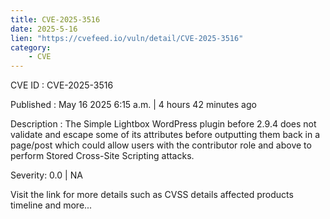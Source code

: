 ```yaml
---
title: CVE-2025-3516
date: 2025-5-16
lien: "https://cvefeed.io/vuln/detail/CVE-2025-3516"
category:
    - CVE
---
```


CVE ID : CVE-2025-3516

Published :  May 16
2025
6:15 a.m. | 4 hours
42 minutes ago

Description : The Simple Lightbox WordPress plugin before 2.9.4 does not validate and escape some of its attributes before outputting them back in a page/post
which could allow users with the contributor role and above to perform Stored Cross-Site Scripting attacks.

Severity: 0.0 | NA

Visit the link for more details
such as CVSS details
affected products
timeline
and more...
